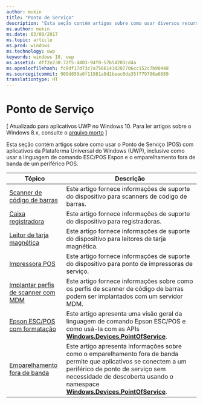 ```yaml
---
author: mukin
title: "Ponto de Serviço"
description: "Esta seção contém artigos sobre como usar diversos recursos do namespace Ponto de Serviço."
ms.author: mukin
ms.date: 03/09/2017
ms.topic: article
ms.prod: windows
ms.technology: uwp
keywords: windows 10, uwp
ms.assetid: dff2e238-72f5-4403-94f0-57b54203cd4a
ms.openlocfilehash: fc0df17d73c7a75661410287706cc152c7b90448
ms.sourcegitcommit: 909d859a0f11981a8d1beac0da35f779786a6889
translationtype: HT
---
```

# <a name="point-of-service"></a>Ponto de Serviço

\[ Atualizado para aplicativos UWP no Windows 10. Para ler artigos sobre o Windows 8.x, consulte o [arquivo morto](http://go.microsoft.com/fwlink/p/?linkid=619132) \]

Esta seção contém artigos sobre como usar o Ponto de Serviço (POS) com aplicativos da Plataforma Universal do Windows (UWP), inclusive como usar a linguagem de comando ESC/POS Espon e o emparelhamento fora de banda de um periférico POS.

|Tópico|Descrição|
|--------|------------------|
| [Scanner de código de barras](barcode-scanner.md) | Este artigo fornece informações de suporte do dispositivo para scanners de código de barras. |
| [Caixa registradora](cash-drawer.md) | Este artigo fornece informações de suporte do dispositivo para registradoras. |
| [Leitor de tarja magnética](magnetic-stripe-reader.md) |Este artigo fornece informações de suporte do dispositivo para leitores de tarja magnética. |
| [Impressora POS](pos-printer.md) | Este artigo fornece informações de suporte do dispositivo para ponto de impressoras de serviço. |
| [Implantar perfis de scanner com MDM](deploy-scanner-profiles-with-mdm.md) | Este artigo fornece informações sobre como os perfis de scanner de código de barras podem ser implantados com um servidor MDM. |
| [Epson ESC/POS com formatação](epson-esc-pos-with-formatting.md)   | Este artigo apresenta uma visão geral da linguagem de comando Epson ESC/POS e como usá-la com as APIs [**Windows.Devices.PointOfService**](https://msdn.microsoft.com/library/windows/apps/windows.devices.pointofservice.aspx). |
| [Emparelhamento fora de banda](out-of-band-pairing.md) | Este artigo apresenta informações sobre como o emparelhamento fora de banda permite que aplicativos se conectem a um periférico de ponto de serviço sem necessidade de descoberta usando o namespace [**Windows.Devices.PointOfService**](https://msdn.microsoft.com/library/windows/apps/windows.devices.pointofservice.aspx). |